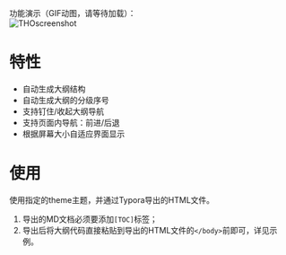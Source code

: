 功能演示（GIF动图，请等待加载）：<br>
![THOscreenshot](https://ws3.sinaimg.cn/large/006tNc79gy1flxqbc5ubxg30m80aeb2c.gif)

# 特性
- 自动生成大纲结构<br>
- 自动生成大纲的分级序号<br>
- 支持钉住/收起大纲导航<br>
- 支持页面内导航：前进/后退<br>
- 根据屏幕大小自适应界面显示<br>

# 使用
使用指定的theme主题，并通过Typora导出的HTML文件。<br>
1. 导出的MD文档必须要添加`[TOC]`标签；<br>
2. 导出后将大纲代码直接粘贴到导出的HTML文件的`</body>`前即可，详见示例。
